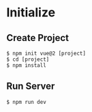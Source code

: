 # Initialize

## Create Project
```
$ npm init vue@2 [project]
$ cd [project]
$ npm install
```
## Run Server
```
$ npm run dev
```
